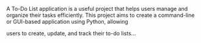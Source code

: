 A To-Do List application is a useful project that helps users manage
and organize their tasks efficiently. This project aims to create a
command-line or GUI-based application using Python, allowing

users to create, update, and track their to-do lists...

